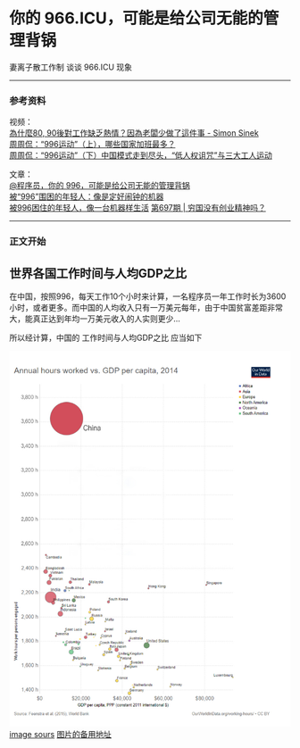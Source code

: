 # 你的 966.ICU，可能是给公司无能的管理背锅
妻离子散工作制
谈谈 966.ICU 现象

----
### 参考资料
视频：<br>
[為什麼80, 90後對工作缺乏熱情？因為老闆少做了這件事 - Simon Sinek](https://www.youtube.com/watch?v=1oLdExa62AI)<br>
[周周侃：“996运动”（上），哪些国家加班最多？](https://www.youtube.com/watch?v=mdItEYTB7Hk)<br>
[周周侃：“996运动”（下）中国模式走到尽头，“低人权诅咒”与三大工人运动](https://www.youtube.com/watch?v=93OtoBTv270)


文章：<br>
[@程序员，你的 996，可能是给公司无能的管理背锅](https://blog.csdn.net/csdnnews/article/details/81611801)<br>
[被“996”围困的年轻人：像是定好闹钟的机器](https://www.jishuwen.com/d/2ynw#tuit)<br>
[被996困住的年轻人，像一台机器样生活](https://mp.weixin.qq.com/s?__biz=MjM5NDkxMDU4MA==&mid=2651089347&idx=1&sn=b928c26588200ec1bb39d1559843b5e0&chksm=bd7051d88a07d8ce1f986bb5a5cddb5e33c7fbc7fda23a41a8d5e18e5d7f10995f057913cfb0&mpshare=1&scene=1&srcid=0415HIDb3y6QXlSrVIYeFLzs&key=f7bb43d4492422e033b41930dd5f249c42a4e0f216a6aafe771de709a71e75062ea26e5412bac80d1db94d99101eab9f54500d6be3afa2d31f1ea386fd391db85c340a08e4c2ec10b05c4ae8c2994645&ascene=1&uin=MjU3MDk2NjU4MA%3D%3D&devicetype=Windows+10&version=62060739&lang=zh_CN&pass_ticket=E7bK4CZj8BwyoH5Muqjj0wo2cYFFx%2FXHKyn5QN5kP44%2Bb17R9aHRd%2FiPSiOFV6e3)
[第697期 | 穷国没有创业精神吗？]()

----
### 正文开始
## 世界各国工作时间与人均GDP之比
在中国，按照996，每天工作10个小时来计算，一名程序员一年工作时长为3600小时，或者更多。而中国的人均收入只有一万美元每年，由于中国贫富差距非常大，能真正达到年均一万美元收入的人实则更少...

所以经计算，中国的 工作时间与人均GDP之比 应当如下

![世界各国工作时间与人均GDP之比](https://github.com/946629031/Blog/blob/master/img/gdppercapita-vs-annual-hours-worked.jpg)
[image sours](https://ourworldindata.org/grapher/exports/gdppercapita-vs-annual-hours-worked.svg
)
[图片的备用地址](http://g123.hkming.com/img/gdppercapita-vs-annual-hours-worked.jpg)